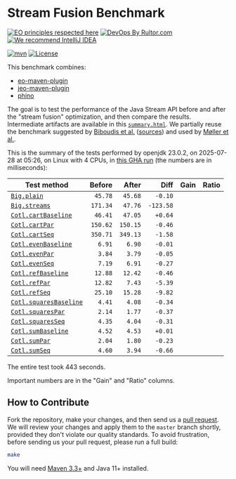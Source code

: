# Stream Fusion Benchmark

[![EO principles respected here](https://www.elegantobjects.org/badge.svg)](https://www.elegantobjects.org)
[![DevOps By Rultor.com](https://www.rultor.com/b/objectionary/eo)](https://www.rultor.com/p/objectionary/eo)
[![We recommend IntelliJ IDEA](https://www.elegantobjects.org/intellij-idea.svg)](https://www.jetbrains.com/idea/)

[![mvn](https://github.com/objectionary/benchmark/actions/workflows/mvn.yml/badge.svg)](https://github.com/objectionary/benchmark/actions/workflows/mvn.yml)
[![License](https://img.shields.io/badge/license-MIT-green.svg)](LICENSE.txt)

This benchmark combines:

* [eo-maven-plugin](https://github.com/objectionary/eo)
* [jeo-maven-plugin](https://github.com/objectionary/jeo-maven-plugin)
* [phino](https://github.com/objectionary/phino)

The goal is to test the performance of the Java Stream API before
and after the "stream fusion" optimization, and then compare the results.
Intermediate artifacts are available in this
[`summary.html`](https://www.objectionary.com/benchmark/summary.html).
We partially reuse the benchmark suggested by
[Biboudis et al.](https://arxiv.org/abs/1406.6631)
([sources](https://github.com/biboudis/clashofthelambdas))
and used by
[Møller et al.](https://dl.acm.org/doi/abs/10.1145/3428236).

<!-- benchmark_begin -->
This is the summary of the tests performed
by openjdk 23.0.2,
on 2025-07-28
at 05:26,
on Linux with 4 CPUs,
in [this GHA run][benchmark-gha]
(the numbers are in milliseconds):

| Test method | Before | After | Diff | Gain | Ratio |
| --- | --: | --: | --: | --: | --: |
| [`Big.plain`](https://github.com/objectionary/benchmark/blob/master/src/main/java/org/eolang/benchmark/Big.java) | `45.78` | `45.68` | `-0.10` |  |  |
| [`Big.streams`](https://github.com/objectionary/benchmark/blob/master/src/main/java/org/eolang/benchmark/Big.java) | `171.34` | `47.76` | `-123.58` |  |  |
| [`Cotl.cartBaseline`](https://github.com/objectionary/benchmark/blob/master/src/main/java/org/eolang/benchmark/Cotl.java) | `46.41` | `47.05` | `+0.64` |  |  |
| [`Cotl.cartPar`](https://github.com/objectionary/benchmark/blob/master/src/main/java/org/eolang/benchmark/Cotl.java) | `150.62` | `150.15` | `-0.46` |  |  |
| [`Cotl.cartSeq`](https://github.com/objectionary/benchmark/blob/master/src/main/java/org/eolang/benchmark/Cotl.java) | `350.71` | `349.13` | `-1.58` |  |  |
| [`Cotl.evenBaseline`](https://github.com/objectionary/benchmark/blob/master/src/main/java/org/eolang/benchmark/Cotl.java) | `6.91` | `6.90` | `-0.01` |  |  |
| [`Cotl.evenPar`](https://github.com/objectionary/benchmark/blob/master/src/main/java/org/eolang/benchmark/Cotl.java) | `3.84` | `3.79` | `-0.05` |  |  |
| [`Cotl.evenSeq`](https://github.com/objectionary/benchmark/blob/master/src/main/java/org/eolang/benchmark/Cotl.java) | `7.19` | `6.91` | `-0.27` |  |  |
| [`Cotl.refBaseline`](https://github.com/objectionary/benchmark/blob/master/src/main/java/org/eolang/benchmark/Cotl.java) | `12.88` | `12.42` | `-0.46` |  |  |
| [`Cotl.refPar`](https://github.com/objectionary/benchmark/blob/master/src/main/java/org/eolang/benchmark/Cotl.java) | `12.82` | `7.43` | `-5.39` |  |  |
| [`Cotl.refSeq`](https://github.com/objectionary/benchmark/blob/master/src/main/java/org/eolang/benchmark/Cotl.java) | `25.10` | `15.28` | `-9.82` |  |  |
| [`Cotl.squaresBaseline`](https://github.com/objectionary/benchmark/blob/master/src/main/java/org/eolang/benchmark/Cotl.java) | `4.41` | `4.08` | `-0.34` |  |  |
| [`Cotl.squaresPar`](https://github.com/objectionary/benchmark/blob/master/src/main/java/org/eolang/benchmark/Cotl.java) | `2.14` | `1.77` | `-0.37` |  |  |
| [`Cotl.squaresSeq`](https://github.com/objectionary/benchmark/blob/master/src/main/java/org/eolang/benchmark/Cotl.java) | `4.35` | `4.04` | `-0.31` |  |  |
| [`Cotl.sumBaseline`](https://github.com/objectionary/benchmark/blob/master/src/main/java/org/eolang/benchmark/Cotl.java) | `4.52` | `4.53` | `+0.01` |  |  |
| [`Cotl.sumPar`](https://github.com/objectionary/benchmark/blob/master/src/main/java/org/eolang/benchmark/Cotl.java) | `2.04` | `1.80` | `-0.23` |  |  |
| [`Cotl.sumSeq`](https://github.com/objectionary/benchmark/blob/master/src/main/java/org/eolang/benchmark/Cotl.java) | `4.60` | `3.94` | `-0.66` |  |  |

The entire test took 443 seconds.
<!-- benchmark_end -->

Important numbers are in the "Gain" and "Ratio" columns.

## How to Contribute

Fork the repository, make your changes, and then send us
a [pull request](https://www.yegor256.com/2014/04/15/github-guidelines.html).
We will review your changes and apply them to the `master` branch shortly,
provided they don't violate our quality standards. To avoid frustration,
before sending us your pull request, please run a full build:

```bash
make
```

You will need [Maven 3.3+](https://maven.apache.org) and Java 11+ installed.

[benchmark-gha]: https://github.com/objectionary/benchmark/actions/runs/16560734607
